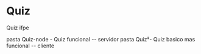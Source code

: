 # Quiz
Quiz ifpe


pasta Quiz-node - Quiz funcional -- servidor
pasta Quiz²- Quiz basico mas funcional -- cliente
